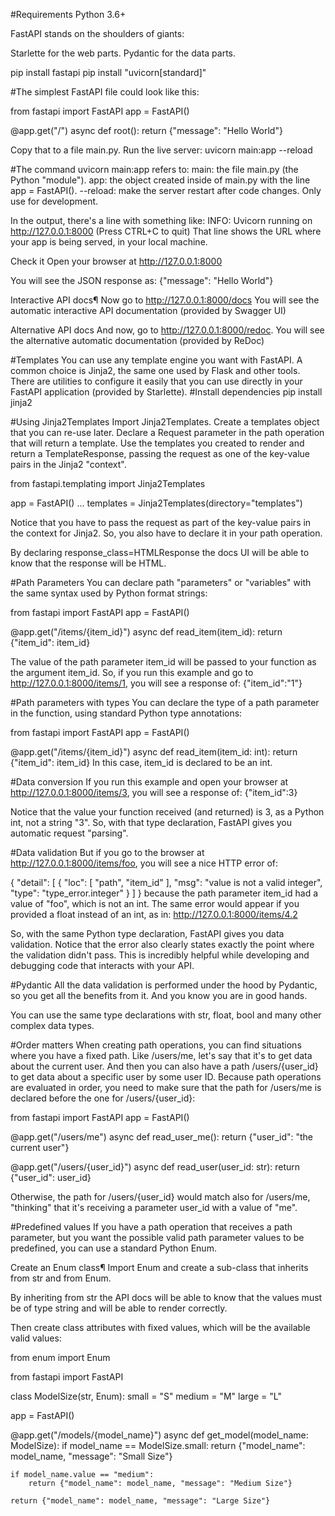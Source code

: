 #Requirements
Python 3.6+

FastAPI stands on the shoulders of giants:

Starlette for the web parts.
Pydantic for the data parts.

pip install fastapi
pip install "uvicorn[standard]"

#The simplest FastAPI file could look like this:

from fastapi import FastAPI
app = FastAPI()

@app.get("/")
async def root():
    return {"message": "Hello World"}

Copy that to a file main.py.
Run the live server: uvicorn main:app --reload

#The command uvicorn main:app refers to:
main: the file main.py (the Python "module").
app: the object created inside of main.py with the line app = FastAPI().
--reload: make the server restart after code changes. Only use for development.

In the output, there's a line with something like:
INFO:     Uvicorn running on http://127.0.0.1:8000 (Press CTRL+C to quit)
That line shows the URL where your app is being served, in your local machine.

Check it
Open your browser at http://127.0.0.1:8000

You will see the JSON response as:
{"message": "Hello World"}

Interactive API docs¶
Now go to http://127.0.0.1:8000/docs
You will see the automatic interactive API documentation (provided by Swagger UI)

Alternative API docs
And now, go to http://127.0.0.1:8000/redoc.
You will see the alternative automatic documentation (provided by ReDoc)

#Templates
You can use any template engine you want with FastAPI.
A common choice is Jinja2, the same one used by Flask and other tools.
There are utilities to configure it easily that you can use directly in your FastAPI application (provided by Starlette).
#Install dependencies
pip install jinja2

#Using Jinja2Templates
Import Jinja2Templates.
Create a templates object that you can re-use later.
Declare a Request parameter in the path operation that will return a template.
Use the templates you created to render and return a TemplateResponse, passing the request as one of the key-value pairs in the Jinja2 "context".

from fastapi.templating import Jinja2Templates

app = FastAPI()
...
templates = Jinja2Templates(directory="templates")

Notice that you have to pass the request as part of the key-value pairs in the context for Jinja2. So, you also have to declare it in your path operation.

By declaring response_class=HTMLResponse the docs UI will be able to know that the response will be HTML.

#Path Parameters
You can declare path "parameters" or "variables" with the same syntax used by Python format strings:

from fastapi import FastAPI
app = FastAPI()

@app.get("/items/{item_id}")
async def read_item(item_id):
    return {"item_id": item_id}

The value of the path parameter item_id will be passed to your function as the argument item_id.
So, if you run this example and go to http://127.0.0.1:8000/items/1, you will see a response of:
{"item_id":"1"}

#Path parameters with types
You can declare the type of a path parameter in the function, using standard Python type annotations:

from fastapi import FastAPI
app = FastAPI()

@app.get("/items/{item_id}")
async def read_item(item_id: int):
    return {"item_id": item_id}
In this case, item_id is declared to be an int.

#Data conversion
If you run this example and open your browser at http://127.0.0.1:8000/items/3, you will see a response of:
{"item_id":3}

Notice that the value your function received (and returned) is 3, as a Python int, not a string "3".
So, with that type declaration, FastAPI gives you automatic request "parsing".

#Data validation
But if you go to the browser at http://127.0.0.1:8000/items/foo, you will see a nice HTTP error of:

{
    "detail": [
        {
            "loc": [
                "path",
                "item_id"
            ],
            "msg": "value is not a valid integer",
            "type": "type_error.integer"
        }
    ]
}
because the path parameter item_id had a value of "foo", which is not an int.
The same error would appear if you provided a float instead of an int, as in: http://127.0.0.1:8000/items/4.2

So, with the same Python type declaration, FastAPI gives you data validation.
Notice that the error also clearly states exactly the point where the validation didn't pass.
This is incredibly helpful while developing and debugging code that interacts with your API.

#Pydantic
All the data validation is performed under the hood by Pydantic, so you get all the benefits from it. And you know you are in good hands.

You can use the same type declarations with str, float, bool and many other complex data types.


#Order matters
When creating path operations, you can find situations where you have a fixed path.
Like /users/me, let's say that it's to get data about the current user.
And then you can also have a path /users/{user_id} to get data about a specific user by some user ID.
Because path operations are evaluated in order, you need to make sure that the path for /users/me is declared before the one for /users/{user_id}:

from fastapi import FastAPI
app = FastAPI()

@app.get("/users/me")
async def read_user_me():
    return {"user_id": "the current user"}

@app.get("/users/{user_id}")
async def read_user(user_id: str):
    return {"user_id": user_id}

Otherwise, the path for /users/{user_id} would match also for /users/me, "thinking" that it's receiving a parameter user_id with a value of "me".


#Predefined values
If you have a path operation that receives a path parameter, but you want the possible valid path parameter values to be predefined, you can use a standard Python Enum.

Create an Enum class¶
Import Enum and create a sub-class that inherits from str and from Enum.

By inheriting from str the API docs will be able to know that the values must be of type string and will be able to render correctly.

Then create class attributes with fixed values, which will be the available valid values:

from enum import Enum

from fastapi import FastAPI


class ModelSize(str, Enum):
    small = "S"
    medium = "M"
    large = "L"


app = FastAPI()

@app.get("/models/{model_name}")
async def get_model(model_name: ModelSize):
    if model_name == ModelSize.small:
        return {"model_name": model_name, "message": "Small Size"}

    if model_name.value == "medium":
        return {"model_name": model_name, "message": "Medium Size"}

    return {"model_name": model_name, "message": "Large Size"}

